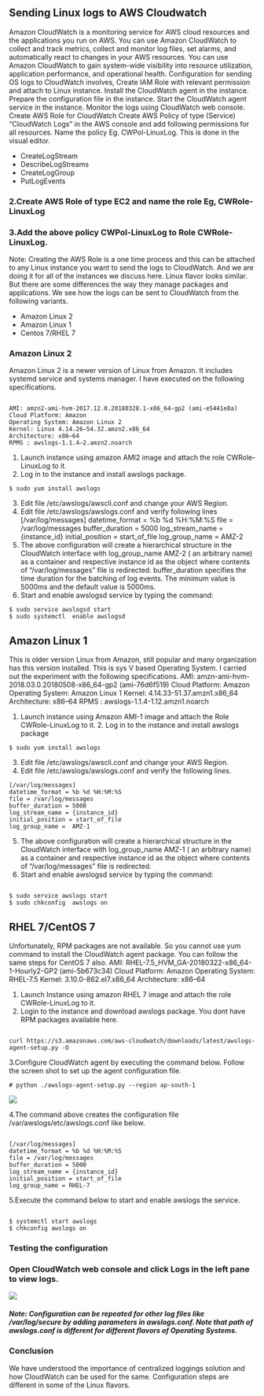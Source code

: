 ## Sending Linux logs to AWS Cloudwatch
Amazon CloudWatch is a monitoring service for AWS cloud resources and the applications you run on AWS. You can use Amazon CloudWatch to collect and track metrics, collect and monitor log files, set alarms, and automatically react to changes in your AWS resources. You can use Amazon CloudWatch to gain system-wide visibility into resource utilization, application performance, and operational health. Configuration for sending OS logs to CloudWatch involves, Create IAM Role with relevant permission and attach to Linux instance. Install the CloudWatch agent in the instance. Prepare the configuration file in the instance. Start the CloudWatch agent service in the instance. Monitor the logs using CloudWatch web console. Create AWS Role for CloudWatch Create AWS Policy of type (Service) “CloudWatch Logs” in the AWS console and add following permissions for all resources. Name the policy Eg. CWPol-LinuxLog. This is done in the visual editor.

* CreateLogStream
* DescribeLogStreams
* CreateLogGroup
* PutLogEvents

### 2.Create AWS Role of type EC2 and name the role Eg, CWRole-LinuxLog
### 3.Add the above policy CWPol-LinuxLog to Role CWRole-LinuxLog. 
Note: Creating the AWS Role is a one time process and this can be attached to any Linux instance you want to send the logs to CloudWatch. And we are doing it for all of the instances we discuss here. Linux flavor looks similar. But there are some differences the way they manage packages and applications. We see how the logs can be sent to CloudWatch from the following variants.

* Amazon Linux 2
* Amazon Linux 1
* Centos 7/RHEL 7

### Amazon Linux 2 

Amazon Linux 2 is a newer version of Linux from Amazon. It includes systemd service and systems manager. I have executed on the following specifications. 
```

AMI: amzn2-ami-hvm-2017.12.0.20180328.1-x86_64-gp2 (ami-e5441e8a)
Cloud Platform: Amazon 
Operating System: Amazon Linux 2 
Kernel: Linux 4.14.26–54.32.amzn2.x86_64 
Architecture: x86–64 
RPMS : awslogs-1.1.4–2.amzn2.noarch 

```

1. Launch instance using amazon AMI2 image and attach the role CWRole-LinuxLog to it.
2. Log in to the instance and install awslogs package.

```
$ sudo yum install awslogs

```
3. Edit file /etc/awslogs/awscli.conf and change your AWS Region.
4. Edit file /etc/awslogs/awslogs.conf and verify following lines [/var/log/messages] datetime_format = %b %d %H:%M:%S file = /var/log/messages buffer_duration = 5000 log_stream_name = {instance_id} initial_position = start_of_file log_group_name = AMZ-2
5. The above configuration will create a hierarchical structure in the CloudWatch interface with log_group_name AMZ-2 ( an arbitrary name) as a container and respective instance id as the object where contents of “/var/log/messages” file is redirected. buffer_duration specifies the time duration for the batching of log events. The minimum value is 5000ms and the default value is 5000ms.
6. Start and enable awslogsd service by typing the command:

```
$ sudo service awslogsd start
$ sudo systemctl  enable awslogsd

```

## Amazon Linux 1
This is older version Linux from Amazon, still popular and many organization has this version installed. This is sys V based Operating System. I carried out the experiment with the following specifications. 
AMI: amzn-ami-hvm-2018.03.0.20180508-x86_64-gp2 (ami-76d6f519) 
Cloud Platform: Amazon 
Operating System: Amazon Linux 1 
Kernel: 4.14.33-51.37.amzn1.x86_64 Architecture: x86–64 
RPMS : awslogs-1.1.4-1.12.amzn1.noarch 
  1. Launch instance using Amazon AMI-1 image and attach the Role CWRole-LinuxLog to it. 2. Log in to the instance and install awslogs package
```
$ sudo yum install awslogs

```
 3. Edit file /etc/awslogs/awscli.conf and change your AWS Region.
 4. Edit file /etc/awslogs/awslogs.conf and verify the following lines.
```
[/var/log/messages]
datetime_format = %b %d %H:%M:%S
file = /var/log/messages
buffer_duration = 5000
log_stream_name = {instance_id}
initial_position = start_of_file
log_group_name =  AMZ-1

```

5. The above configuration will create a hierarchical structure in the CloudWatch interface with log_group_name AMZ-1 ( an arbitrary name) as a container and respective instance id as the object where contents of “/var/log/messages” file is redirected.
6. Start and enable awslogsd service by typing the command:

```

$ sudo service awslogs start
$ sudo chkconfig  awslogs on

```

## RHEL 7/CentOS 7
Unfortunately, RPM packages are not available. So you cannot use yum command to install the CloudWatch agent package. You can follow the same steps for CentOS 7 also. 
AMI: RHEL-7.5_HVM_GA-20180322-x86_64-1-Hourly2-GP2 (ami-5b673c34) 
Cloud Platform: Amazon 
Operating System: RHEL-7.5 
Kernel: 3.10.0-862.el7.x86_64 
Architecture: x86–64 
 1. Launch Instance using amazon RHEL 7 image and attach the role CWRole-LinuxLog to it. 
 2. Login to the instance and download awslogs package. You dont have RPM packages available here.

```

curl https://s3.amazonaws.com/aws-cloudwatch/downloads/latest/awslogs-agent-setup.py -O

```
 3.Configure CloudWatch agent by executing the command below. Follow the screen shot to set up the agent configuration file.
```
# python ./awslogs-agent-setup.py --region ap-south-1

```
![](https://medium.com/tensult/to-send-linux-logs-to-aws-cloudwatch-17b3ea5f4863)


 4.The command above creates the configuration file /var/awslogs/etc/awslogs.conf like below.

```

[/var/log/messages]
datetime_format = %b %d %H:%M:%S
file = /var/log/messages
buffer_duration = 5000
log_stream_name = {instance_id}
initial_position = start_of_file
log_group_name = RHEL-7

```

 5.Execute the command below to start and enable awslogs the service.
```

$ systemctl start awslogs
$ chkconfig awslogs on

```
### Testing the configuration 
### Open CloudWatch web console and click Logs in the left pane to view logs.

![](https://medium.com/tensult/to-send-linux-logs-to-aws-cloudwatch-17b3ea5f4863)

##### Note: Configuration can be repeated for other log files like /var/log/secure by adding parameters in awslogs.conf. Note that path of awslogs.conf is different for different flavors of Operating Systems.

### Conclusion
We have understood the importance of centralized loggings solution and how CloudWatch can be used for the same. Configuration steps are different in some of the Linux flavors.
